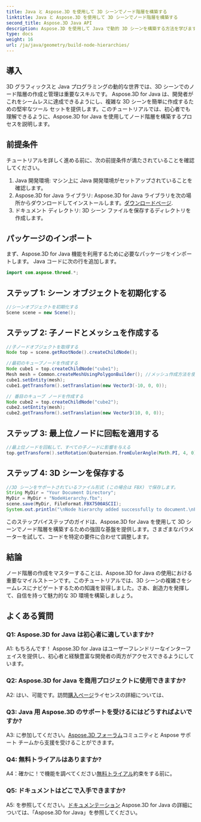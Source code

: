 ```yaml
---
title: Java と Aspose.3D を使用して 3D シーンでノード階層を構築する
linktitle: Java と Aspose.3D を使用して 3D シーンでノード階層を構築する
second_title: Aspose.3D Java API
description: Aspose.3D を使用して Java で動的 3D シーンを構築する方法を学びます。ノード階層を簡単に作成し、3D グラフィックス ゲームを向上させます。
type: docs
weight: 16
url: /ja/java/geometry/build-node-hierarchies/
---
```

## 導入

3D グラフィックスと Java プログラミングの動的な世界では、3D シーンでのノード階層の作成と管理は重要なスキルです。 Aspose.3D for Java は、開発者がこれをシームレスに達成できるようにし、複雑な 3D シーンを簡単に作成するための堅牢なツール セットを提供します。このチュートリアルでは、初心者でも理解できるように、Aspose.3D for Java を使用してノード階層を構築するプロセスを説明します。

## 前提条件

チュートリアルを詳しく進める前に、次の前提条件が満たされていることを確認してください。

1. Java 開発環境: マシン上に Java 開発環境がセットアップされていることを確認します。
2.  Aspose.3D for Java ライブラリ: Aspose.3D for Java ライブラリを次の場所からダウンロードしてインストールします。[ダウンロードページ](https://releases.aspose.com/3d/java/).
3. ドキュメント ディレクトリ: 3D シーン ファイルを保存するディレクトリを作成します。

## パッケージのインポート

まず、Aspose.3D for Java 機能を利用するために必要なパッケージをインポートします。 Java コードに次の行を追加します。

```java
import com.aspose.threed.*;

```

## ステップ 1: シーン オブジェクトを初期化する

```java
//シーンオブジェクトを初期化する
Scene scene = new Scene();
```

## ステップ 2: 子ノードとメッシュを作成する

```java
//子ノードオブジェクトを取得する
Node top = scene.getRootNode().createChildNode();

//最初のキューブノードを作成する
Node cube1 = top.createChildNode("cube1");
Mesh mesh = Common.createMeshUsingPolygonBuilder(); //メッシュ作成方法を使用する
cube1.setEntity(mesh);
cube1.getTransform().setTranslation(new Vector3(-10, 0, 0));

// 番目のキューブ ノードを作成する
Node cube2 = top.createChildNode("cube2");
cube2.setEntity(mesh);
cube2.getTransform().setTranslation(new Vector3(10, 0, 0));
```

## ステップ 3: 最上位ノードに回転を適用する

```java
//最上位ノードを回転して、すべての子ノードに影響を与える
top.getTransform().setRotation(Quaternion.fromEulerAngle(Math.PI, 4, 0));
```

## ステップ 4: 3D シーンを保存する

```java
//3D シーンをサポートされているファイル形式 (この場合は FBX) で保存します。
String MyDir = "Your Document Directory";
MyDir = MyDir + "NodeHierarchy.fbx";
scene.save(MyDir, FileFormat.FBX7500ASCII);
System.out.println("\nNode hierarchy added successfully to document.\nFile saved at " + MyDir);
```

このステップバイステップのガイドは、Aspose.3D for Java を使用して 3D シーンでノード階層を構築するための強固な基盤を提供します。さまざまなパラメーターを試して、コードを特定の要件に合わせて調整します。

## 結論

ノード階層の作成をマスターすることは、Aspose.3D for Java の使用における重要なマイルストーンです。このチュートリアルでは、3D シーンの複雑さをシームレスにナビゲートするための知識を習得しました。さあ、創造力を発揮して、自信を持って魅力的な 3D 環境を構築しましょう。

## よくある質問

### Q1: Aspose.3D for Java は初心者に適していますか?

A1: もちろんです！ Aspose.3D for Java はユーザーフレンドリーなインターフェイスを提供し、初心者と経験豊富な開発者の両方がアクセスできるようにしています。

### Q2: Aspose.3D for Java を商用プロジェクトに使用できますか?

 A2: はい、可能です。訪問[購入ページ](https://purchase.aspose.com/buy)ライセンスの詳細については、

### Q3: Java 用 Aspose.3D のサポートを受けるにはどうすればよいですか?

 A3: に参加してください。[Aspose.3D フォーラム](https://forum.aspose.com/c/3d/18)コミュニティと Aspose サポート チームから支援を受けることができます。

### Q4: 無料トライアルはありますか?

 A4：確かに！で機能を調べてください[無料トライアル](https://releases.aspose.com/)約束をする前に。

### Q5: ドキュメントはどこで入手できますか?

 A5: を参照してください。[ドキュメンテーション](https://reference.aspose.com/3d/java/) Aspose.3D for Java の詳細については、「Aspose.3D for Java」を参照してください。